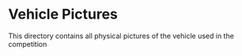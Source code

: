 # Vehicle Pictures
This directory contains all physical pictures of the vehicle used in the competition



